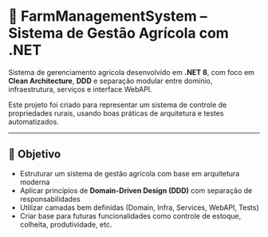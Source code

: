 # 🌾 FarmManagementSystem – Sistema de Gestão Agrícola com .NET

Sistema de gerenciamento agrícola desenvolvido em **.NET 8**, com foco em **Clean Architecture**, **DDD** e separação modular entre domínio, infraestrutura, serviços e interface WebAPI.

Este projeto foi criado para representar um sistema de controle de propriedades rurais, usando boas práticas de arquitetura e testes automatizados.

---

## 🎯 Objetivo

- Estruturar um sistema de gestão agrícola com base em arquitetura moderna
- Aplicar princípios de **Domain-Driven Design (DDD)** com separação de responsabilidades
- Utilizar camadas bem definidas (Domain, Infra, Services, WebAPI, Tests)
- Criar base para futuras funcionalidades como controle de estoque, colheita, produtividade, etc.


